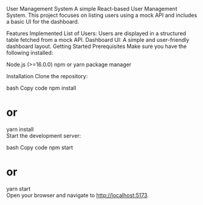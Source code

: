 User Management System
A simple React-based User Management System. This project focuses on listing users using a mock API and includes a basic UI for the dashboard.

Features Implemented
List of Users:
Users are displayed in a structured table fetched from a mock API.
Dashboard UI:
A simple and user-friendly dashboard layout.
Getting Started
Prerequisites
Make sure you have the following installed:

Node.js (>=16.0.0)
npm or yarn package manager

Installation
Clone the repository:

bash
Copy code
npm install  
# or  
yarn install  
Start the development server:

bash
Copy code
npm start  
# or  
yarn start  
Open your browser and navigate to [http://localhost:5173](http://localhost:5173).
